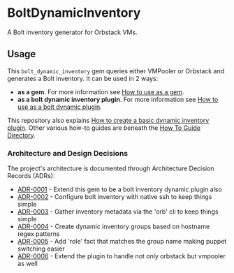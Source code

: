 # BoltDynamicInventory

A Bolt inventory generator for Orbstack VMs.

## Usage

This `bolt_dynamic_inventory` gem queries either VMPooler or Orbstack and generates a Bolt inventory.  It can be used in 2 ways:

* **as a gem**.  For more information see [How to use as a gem](./docs/how_to/how_to_use_as_a_gem.md).
* **as a bolt dynamic inventory plugin**.  For more information see [How to use as a bolt dynamic plugin](./docs/how_to/how_to_use_as_a_bolt_dynamic_plugin.md).

This repository also explains [How to create a basic dynamic inventory plugin](./docs/how_to/how_to_create_a_basic_bolt_inventory_plugin.md).  Other various how-to guides are beneath the [How To Guide Directory](./docs/how_to/).

### Architecture and Design Decisions

The project's architecture is documented through Architecture Decision Records (ADRs):

<!-- adrlog -->

* [ADR-0001](docs/adr/0001-extend-this-gem-to-be-a-bolt-inventory-dynamic-plugin-also.md) - Extend this gem to be a bolt inventory dynamic plugin also
* [ADR-0002](docs/adr/0002-configure-bolt-inventory-with-native-ssh-to-keep-things-simple.md) - Configure bolt inventory with native ssh to keep things simple
* [ADR-0003](docs/adr/0003-gather-inventory-metadata-via-the-orb-cli-to-keep-things-simple.md) - Gather inventory metadata via the 'orb' cli to keep things simple
* [ADR-0004](docs/adr/0004-create-dynamic-inventory-groups-based-on-hostname-regex-patterns.md) - Create dynamic inventory groups based on hostname regex patterns
* [ADR-0005](docs/adr/0005-add-role-fact-that-matches-the-group-name-making-puppet-switching-easier.md) - Add 'role' fact that matches the group name making puppet switching easier
* [ADR-0006](docs/adr/0006-extend-the-plugin-to-handle-not-only-orbstack-but-vmpooler-as-well.md) - Extend the plugin to handle not only orbstack but vmpooler as well

<!-- adrlogstop -->
